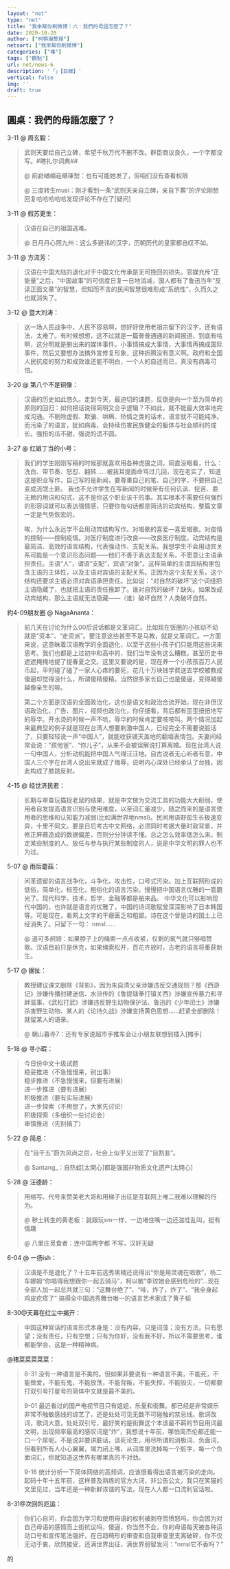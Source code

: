 ```yaml
---
layout: "net"
type: "net"
title: "我來幫你刷微博｜六：我們的母語怎麼了？"
date: 2020-10-20
author: ["柯棋瀚整理"]
netsort: ["我來幫你刷微博"]
categories: ["襍"]
tags: ["觀點"]
url: net/news-6
description: '「」【目錄】'
vertical: false
img: ''
draft: true
---
```


## 圓桌：我們的母語怎麼了？

3-11 @ 周玄毅：

> 武则天要给自己立碑，希望千秋万代不删不改。群臣商议良久，一个字都没写。#瞎扎尔词典##     
>
>  @ 崱崶崷崸嵀嵁嵂嵆：也有可能她发了，但咱们没有查看权限   
>
>  @ 三度转生musi：刚才看到一条“武则天亲自立碑，亲自下葬”的评论刚想回复哈哈哈哈哈发现评论不存在了[疑问]

3-11 @ 假苏更生：

> 汉语在自己的祖国逃难。     
>
>  @ 日月丹心照九州：这么多避讳的汉字，历朝历代的皇家都自叹不如。

3-11 @ 方流芳：

> 汉语在中国大陆的退化对于中国文化传承是无可挽回的损失。官媒充斥“正能量”之后，“中国故事”的可信度日复一日地消减，国人都有了鲁迅当年“反读正面文章”的智慧，但知而不言的民间智慧很难形成“系统性”，久而久之也就消失了。

3-12 @ 暨大刘涛：

> 这一场人民战争中，人民不容易啊，想好好使用老祖宗留下的汉字，还有语法，太难了。有时候想想，这不过就是一篇普普通通的新闻报道，到底有啥啊，这分明就是删出来的媒体事件。小事情搞成大事情，大事情再搞成国际事件，然后又要想办法搞外宣修复形象，这种折腾没有意义啊。政府和全国人民抗疫的努力和成效谁还能不明白，一个人的自述而已，真没有病毒可怕。

3-20 @ 第八个不是铜像：

> 汉语的历史如此悠久。走到今天，最迫切的课题，反倒是向一个至为简单的原则的回归：如何把话说得简明又合乎逻辑？不如此，就不能最大效率地完成沟通。不剔除虚假、欺骗、哄瞒、矫情之类的话术，语言就不可能纯净。而污染了的语言，犹如病毒，会持续伤害民族健全的躯体与社会顺利的成长。强扭的瓜不甜，强说的谎不圆。

3-27 @ 红娘丁当的小号：

> 我们的学生刚刚写稿的时候那就喜欢用各种虎狼之词，简直没眼看，什么：洗白、带节奏、怒怼、翻转……被我耳提面命骂过几回，现在老实了，知道这是职业写作，自己写的是新闻，要尊重自己的笔、自己的字，不要把自己变成流氓土匪。 我也不允许学生在写新闻的时候带有任何讥讽、挖苦、耍无赖的用词和句式，这不是你这个职业该干的事。其实根本不需要任何强烈的形容词就可以表达强情感，只要你每句话都是简洁的动宾结构，整篇文章一定是气势恢宏的。 
>
> 唉，为什么永远学不会用动宾结构写作。对唱歌的喜爱—喜爱唱歌。对疫情的控制——控制疫情。对医疗制度进行改良——改良医疗制度。动宾结构是最简洁、高效的语言结构，代表强动作、支配关系。我想学生不会用动宾关系可能是一个意识形态问题——他们不善于表达支配关系，不愿意让主语承担责任。主语“人”，谓语“支配”，宾语“对象”。这样简单的主谓宾结构里包含主语的主体性，以及主语对宾语的支配关系。正因为这个支配关系，这个结构还要求主语必须对宾语承担责任。比如说：“对自然的破坏”这个词组把主语隐藏了，也就把主语的责任推卸了。谁对自然的破坏？缺失。如果改成动宾结构，那么主语就无法隐藏——（谁）破坏自然？人类破坏自然。

約4-09朋友圈 @ NagaAnanta：

> 前几天在讨论为什么00后说话都是文革词汇。比如现在饭圈的小孩动不动就是“资本”、“走资派”。要注意这些甚至不是马教，就是文革词汇。一方面来说，这意昧着汉语教学的全面退化，以至于这些小孩子们只能用这些词来思考。我们也都是上过初中和高中的，我们当年没有这么糟糕，甚至历史书遮遮掩掩地提了提春夏之交。这里又要说的是，现在养一个小孩孩百万人民币起，平时碰了磕了一家人心疼的要死，花几十万块钱学费送去学校被教成傻逼却觉得没什么，所谓傻精傻精。当然很多家长自己也是傻逼，变得越傻越像亲生的嘛。   
>
> 第二个方面是汉语的全面政治化，这也是语文和政治合流开始。现在非但汉语政治化，广告、图片、视频也政治化，你仔细看，背后都有歪歪扭扭地写的辱华。开水烫的时候一声不吭，辱华的时候肯定要吱吱叫。两个情况加起来最典型的例子就是现在台湾人想要剌激中国人，已经完全不需要说脏话了，只要轻轻说一声“中国人”，就能收获铺天盖地的翻墙表情包。夫妻间经常会说：“孩他爸”、“你儿子”，从来不会被误解说打算离婚。现在台湾人说一句中国人，分析动机能把中国人气得汪汪地。自古说者无心听者有意，中国人三个字在台湾人说出来就成了侮辱，说明内心深处已经承认了台独，因此构成了膝跳反射。

4-15 @ 经世济民君：

> 长期与审查玩猫捉老鼠的结果，就是中文做为交流工具的功能大大削弱，使用者自发提高语言识别与使用难度，以至词汇量减少，随之而来的是语言使用者的思维和认知能力减弱(比如满世界地nmsl)。民间用语野蛮生长极速变异，十里不同文。要是日后考古中文网络，必须同时考据大量时政背景，并修正屏蔽造成的数据偏差，否则分分钟读不懂。总之怎么效率低怎么来。制定某些制度的人、放任与参与执行某些制度的人，说是中华文明的罪人也不为过。

5-07 @ 雨后蘑菇：

> 问革遗留的语言战争化，斗争化，攻击性，口号式污染。加上互联网形成的低俗，简单化，标签化，粗俗化的语言污染。慢慢把中国语言优雅的一面磨光了。现代科学，技术，哲学，金融等都是舶来品。 中华文化可以影响现代中国的，也许就是语言的优雅了，中国的诗词歌赋曾深深影响了日本韩国等。可是现在，看网上文字的干瘪匮乏和粗鄙。诗在这个曾是诗的国土上已经消失了。只留下一句： nmsl......    
>
>  @ 道可多舸娅：如果脖子上的绳索一点点收紧，仅剩的氧气就只够唱赞歌。汉语目前只是休克，如果绳索松开，百花齐放时，古老的语言将重获新生。

5-17 @ 据扯：

> 教授建议课文删除《背影》，因为朱自清父亲涉嫌违反交通规则？那《西游记》涉嫌传播封建迷信、水浒传的《鲁提辖拳打镇关西》涉嫌宣传暴力和寻衅滋事、《武松打武》涉嫌违反野生动物保护法、鲁迅的《少年闰土》涉嫌杀害野生动物、某人的《论持久战》涉嫌宣扬黄色思想……赶紧全部删除！就留某人的语录。    
>
>  @ 朝山暮寺7：还有专家说超市手推车会让小朋友联想到插入[摊手]

5-18 @ 寻小瑕：

> 今日份中文十级试题  
> 稳妥推进（不急慢慢来，别出事）  
> 稳步推进（不急慢慢来，但要有进展）  
> 进一步推进（要有进展）  
> 积极推进（要有实际进展）   
> 进一步探索（不用想了，大家先讨论）  
> 积极探索（多组织一些讨论会）  
> 审慎推进（先别搞了）

5-22 @ 简总：

> 在“自干五”蔚为风尚之后，社会上似乎又出现了“自割韭”。   
>
>  @ Santang\_：自热蛙[太開心]都是强国非物质文化遗产[太開心]

5-28 @ 汪德龄：

> 用缩写、代号来赞美老大哥和用梯子出征是互联网上唯二我难以理解的行为。  
>
>  @ 秽土转生的黄老板：就跟玩sm一样，一边堵住嘴一边还滋哇乱叫，挺有情趣    
>
>  @ 八里庄觅食者：连中国两字都 不写，汉奸无疑

6-04 @ 一扬ish：

> 汉语是不是退化了？十五年前选秀黑楠还说得出“你是用灵魂在唱歌”，杨二车娜姆“你唱得我想跟你一起去骑马”，柯以敏“李玟她会感到危险的”…现在全部人加一起总共就三句：“这舞台绝了”、“哇，炸了，炸了”、“我全身起鸡皮疙瘩了” 搞得全中国选秀舞台唯一的语言艺术家成了黄子韬 

8-30@天幕在红尘中揭开：

> 中国这种官话的语言形式本身是：没有内容，只是词藻；没有方法，只有愿望；没有责任，只有空想；只有为你好，没有我不好，所以不需要思考，谁都能学会，这是一种精神病。

@猪菜菜菜菜菜：

> 8-31 没有一种语言是不美的。但如果非要说有一种语言不美，不能死，不能做爱，不能有鬼，不能放荡，不能背叛，不能失控，不能毁灭，一切都要打双引号打星号的简体中文就是最不美的。 
>
> 9-01 最近看过的国产电视节目只有姐姐，乐夏和街舞。都已经是非常娱乐非常不触敏感线的综艺了，还是处处可见无数不可碰触的禁忌线。歌词改词，歌词大意，处处双引号，最好笑的是街舞这个本该最不羁的节目用词最文明，出现频率最高的感叹词是“炸”，我想说十年前，哪怕周杰伦都还能一口一个屌呢。不是说非要讲脏话，谈死论生，用尽所谓的消极词、负面词，但看到所有人小心翼翼，竭力闭上嘴，从词库里洗掉每一个脏字，每一个负面词汇，你就知道这世界有哪里真的不对劲。
>
> 9-16 统计分析一下简体网络的高频词，应该很看得出语言被污染的走向。起码十年十五年前，这样普及熟练的官方大词，非公告公文，我只在笑猫的文里见过，当年还是一种新鲜诙谐的写法，现在人人都一口流利官话啦。 

8-31@次回的厄运：

> 你扪心自问，你会因为学习和使用母语的权利被剥夺而愤怒吗，你会因为对自己母语的感情而上街抗议吗，傻逼，你当然不会，你的母语每天被各种运动口号和宣传笔法强奸，在日趋畸形的审查和自我审查里支离破碎，你不仅无动于衷，欣然接受，还满世界出征，满世界弱智发问：“nmsl它不香吗？” 

的